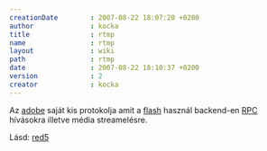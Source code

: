 ```yaml
---
creationDate        : 2007-08-22 18:07:20 +0200 
author              : kocka 
title               : rtmp 
name                : rtmp 
layout              : wiki 
path                : rtmp 
date                : 2007-08-22 18:10:37 +0200 
version             : 2 
creator             : kocka 
---
```

Az [adobe](adobe.html) saját kis protokolja amit a [flash](flash.html) használ backend-en [RPC](RPC.html) hívásokra illetve média streamelésre.

Lásd: [red5](red5.html)


